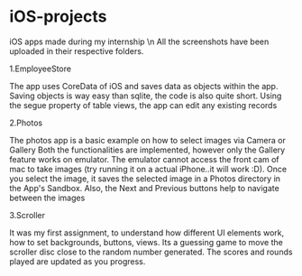 # iOS-projects
iOS apps made during my internship \n
All the screenshots have been uploaded in their respective folders.

1.EmployeeStore

The app uses CoreData of iOS and saves data as objects within the app.
Saving objects is way easy than sqlite, the code is also quite short. 
Using the segue property of table views, the app can edit any existing records

2.Photos

The photos app is a basic example on how to select images via Camera or Gallery
Both the functionalities are implemented, however only the Gallery feature works on emulator.
The emulator cannot access the front cam of mac to take images (try running it on a actual iPhone..it will work :D).
Once you select the image, it saves the selected image in a Photos directory in the App's Sandbox. Also, the Next and Previous buttons help to navigate between the images


3.Scroller

It was my first assignment, to understand how different UI elements work, how to set backgrounds, buttons, views. 
Its a guessing game to move the scroller disc close to the random number generated. The scores and rounds played are updated as you progress.

